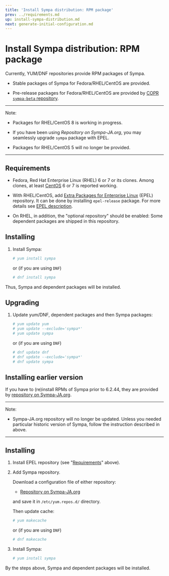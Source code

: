 ```yaml
---
title: 'Install Sympa distribution: RPM package'
prev: ../requirements.md
up: install-sympa-distribution.md
next: generate-initial-configuration.md
---
```


Install Sympa distribution: RPM package
=======================================

Currently, YUM/DNF repositories provide RPM packages of Sympa.

  * Stable packages of Sympa for Fedora/RHEL/CentOS are provided.

  * Pre-release packages for Fedora/RHEL/CentOS are provided by
    [COPR ``sympa-beta`` repository](https://copr.fedorainfracloud.org/coprs/xavierb/sympa-beta/).

----
Note:

  * Packages for RHEL/CentOS 8 is working in progress.

  * If you have been using _Repository on Sympa-JA.org_, you may
    seamlessly upgrade `sympa` package with EPEL.

  * Packages for RHEL/CentOS 5 will no longer be provided.

----

Requirements
------------

  * Fedora, Red Hat Enterprise Linux (RHEL) 6 or 7 or its clones.
    Among clones, at least [CentOS](https://www.centos.org/download/) 6 or 7
    is reported working.

  * With RHEL/CentOS, add
    [Extra Packages for Enterprise Linux](https://fedoraproject.org/wiki/EPEL)
    (EPEL) repository.  It can be done by installing ``epel-release``
    package.  For more details see
    [EPEL description](https://fedoraproject.org/wiki/EPEL#How_can_I_use_these_extra_packages.3F).

  * On RHEL, in addition, the "optional repository" should be enabled:
    Some dependent packages are shipped in this repository.

Installing
----------

  1. Install Sympa:
     ```bash
     # yum install sympa
     ```
     or (if you are using `DNF`)
     ```bash
     # dnf install sympa
     ```

Thus, Sympa and dependent packages will be installed.

Upgrading
---------

  1. Update yum/DNF, dependent packages and then Sympa packages:
     ```bash
     # yum update yum
     # yum update --exclude='sympa*'
     # yum update sympa
     ```
     or (if you are using `DNF`)
     ```bash
     # dnf update dnf
     # dnf update --exclude='sympa*'
     # dnf update sympa
     ```
Installing earlier version
--------------------------

If you have to (re)install RPMs of Sympa prior to 6.2.44, they are
provided by
[repository on Sympa-JA.org](http://sympa-ja.org/download/rhel/).

----
Note:

  * Sympa-JA.org repository will no longer be updated.
    Unless you needed particular historic version of Sympa,
    follow the instruction described in above.

----

Installing
----------

  1. Install EPEL repository (see "[Requirements](#requirements)" above).

  2. Add Sympa repository.

     Download a configuration file of either repository:
     
       * [Repository on Sympa-JA.org](http://sympa-ja.org/download/rhel/sympa-ja.org.rhel.repo)

     and save it in ``/etc/yum.repos.d/`` directory.

     Then update cache:
     ```bash
     # yum makecache
     ```
     or (if you are using `DNF`)
     ```bash
     # dnf makecache
     ```

  3. Install Sympa:
     ```bash
     # yum install sympa
     ```

By the steps above, Sympa and dependent packages will be installed.
